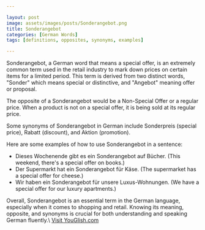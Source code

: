 ```yaml
---

layout: post
image: assets/images/posts/Sonderangebot.png
title: Sonderangebot
categories: [German Words]
tags: [definitions, opposites, synonyms, examples]

---
```


Sonderangebot, a German word that means a special offer, is an extremely common term used in the retail industry to mark down prices on certain items for a limited period. This term is derived from two distinct words, "Sonder" which means special or distinctive, and "Angebot" meaning offer or proposal. 

The opposite of a Sonderangebot would be a Non-Special Offer or a regular price. When a product is not on a special offer, it is being sold at its regular price. 

Some synonyms of Sonderangebot in German include Sonderpreis (special price), Rabatt (discount), and Aktion (promotion). 

Here are some examples of how to use Sonderangebot in a sentence:

- Dieses Wochenende gibt es ein Sonderangebot auf Bücher. (This weekend, there's a special offer on books.)
- Der Supermarkt hat ein Sonderangebot für Käse. (The supermarket has a special offer for cheese.)
- Wir haben ein Sonderangebot für unsere Luxus-Wohnungen. (We have a special offer for our luxury apartments.)

Overall, Sonderangebot is an essential term in the German language, especially when it comes to shopping and retail. Knowing its meaning, opposite, and synonyms is crucial for both understanding and speaking German fluently.\ <a id="yg-widget-0" class="youglish-widget" data-query="Sonderangebot" data-lang="german" data-components="8412" data-auto-start="0" data-bkg-color="theme_light" data-title="How%20to%20pronounce%20Sonderangebot%20in%20German"  rel="nofollow" href="https://youglish.com">Visit YouGlish.com</a><script async src="https://youglish.com/public/emb/widget.js" charset="utf-8"></script>